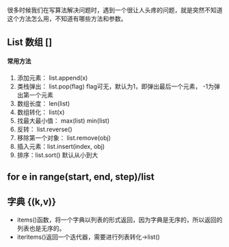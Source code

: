 很多时候我们在写算法解决问题时，遇到一个很让人头疼的问题，就是突然不知道这个方法怎么用，不知道有哪些方法和参数。

## List 数组 []
#### 常用方法
1. 添加元素： list.append(x)
2. 类栈弹出： list.pop(flag) flag可无，默认为1，即弹出最后一个元素， -1为弹出第一个元素
3. 数组长度： len(list)
4. 数组转化： list(x)
5. 找最大最小值： max(list) min(list)
6. 反转： list.reverse()
7. 移除第一个对象： list.remove(obj)
8. 插入元素：list.insert(index, obj)
9. 排序：list.sort() 默认从小到大

## for e in range(start, end, step)/list 

## 字典 {(k,v)}
- items()函数，将一个字典以列表的形式返回，因为字典是无序的，所以返回的列表也是无序的。
- iteritems()返回一个迭代器，需要进行列表转化->list()